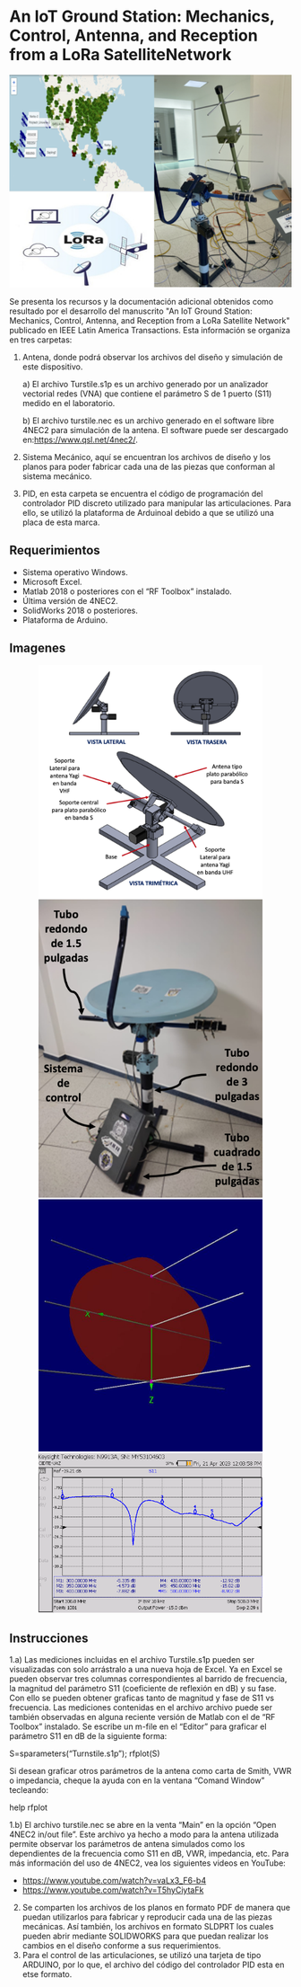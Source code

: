 # An IoT Ground Station: Mechanics, Control, Antenna, and Reception from a LoRa SatelliteNetwork

![Graphical abstract](/Imagenes/GraphicalAbstract2.png)

Se presenta los recursos y la documentación adicional obtenidos como resultado por el desarrollo del manuscrito "An IoT Ground Station: Mechanics, Control, Antenna, and Reception from a LoRa Satellite Network" publicado en IEEE Latin America Transactions. Esta información se organiza en tres carpetas: 

1. Antena, donde podrá observar los archivos del diseño y simulación de este dispositivo.

   a) El archivo Turstile.s1p es un archivo generado por un analizador vectorial redes (VNA) que contiene el parámetro S de 1 puerto (S11) medido en el laboratorio.
   
   b) El archivo turstile.nec es un archivo generado en el software libre 4NEC2 para simulación de la antena. El software puede ser descargado en:https://www.qsl.net/4nec2/.
   
2. Sistema Mecánico, aquí se encuentran los archivos de diseño y los planos para poder fabricar cada una de las piezas que conforman al sistema mecánico.
3. PID, en esta carpeta se encuentra  el código de programación del controlador PID discreto utilizado para manipular las articulaciones. Para ello, se utilizó la plataforma de Arduinoal debido a que se utilizó una placa de esta marca.

## Requerimientos
 
- Sistema operativo Windows.
- Microsoft Excel.
- Matlab 2018 o posteriores con el “RF Toolbox” instalado.
- Última versión de 4NEC2.
- SolidWorks 2018 o posteriores.
- Plataforma de Arduino.

## Imagenes

<div id="header" align="center">
  <img src="Imagenes/Estructura.png" width="400"/>
  <img src="Imagenes/EstacionTer.png" width="400"/>
  <img src="Imagenes/pat.png" width="400"/>
  <img src="Imagenes/s11.png" width="400"/>
</div>

## Instrucciones

1.a) Las mediciones incluidas en el archivo Turstile.s1p pueden ser visualizadas con solo arrástralo a una nueva hoja de Excel. Ya en Excel se pueden observar tres columnas correspondientes al barrido de frecuencia, la magnitud del parámetro S11 (coeficiente de reflexión en dB) y su fase. Con ello se pueden obtener graficas tanto de magnitud y fase de S11 vs frecuencia. Las mediciones contenidas en el archivo archivo puede ser también observadas en alguna reciente versión de Matlab con el de “RF Toolbox” instalado. Se escribe un m-file en el “Editor” para graficar el parámetro S11 en dB de la siguiente forma:

S=sparameters(“Turnstile.s1p”);
rfplot(S)

Si desean graficar otros parámetros de la antena como carta de Smith, VWR o impedancia, cheque la ayuda con en la ventana “Comand Window” tecleando:

help rfplot

1.b) El archivo turstile.nec se abre en la venta “Main” en la opción “Open 4NEC2 in/out file”. Este archivo ya hecho a modo para la antena utilizada permite observar los parámetros de antena simulados como los dependientes de la frecuencia como S11 en dB, VWR, impedancia, etc. Para más información del uso de 4NEC2, vea los siguientes videos en YouTube:

- https://www.youtube.com/watch?v=vaLx3_F6-b4
- https://www.youtube.com/watch?v=T5hyCiytaFk

2. Se comparten los archivos de los planos en formato PDF de manera que puedan utilizarlos para fabricar y reproducir cada una de las piezas mecánicas. Así también, los archivos en formato SLDPRT los cuales pueden abrir mediante SOLIDWORKS para que puedan realizar los cambios en el diseño conforme a sus requerimientos.
3. Para el control de las articulaciones, se utilizó una tarjeta de tipo ARDUINO, por lo que, el archivo del código del controlador PID esta en etse formato.
